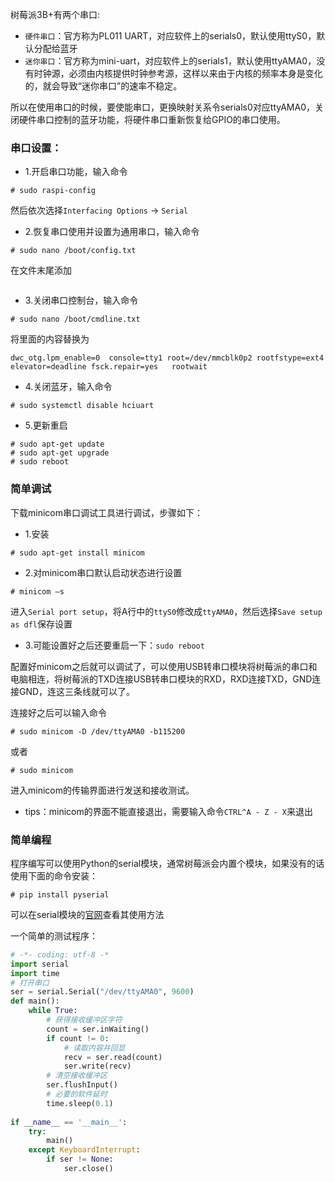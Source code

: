 树莓派3B+有两个串口:

- `硬件串口`：官方称为PL011 UART，对应软件上的serials0，默认使用ttyS0，默认分配给蓝牙
- `迷你串口`：官方称为mini-uart，对应软件上的serials1，默认使用ttyAMA0，没有时钟源，必须由内核提供时钟参考源，这样以来由于内核的频率本身是变化的，就会导致“迷你串口”的速率不稳定。

所以在使用串口的时候，要使能串口，更换映射关系令serials0对应ttyAMA0，关闭硬件串口控制的蓝牙功能，将硬件串口重新恢复给GPIO的串口使用。

### 串口设置：
- 1.开启串口功能，输入命令
```
# sudo raspi-config
``` 
然后依次选择`Interfacing Options` -> `Serial`

- 2.恢复串口使用并设置为通用串口，输入命令
```
# sudo nano /boot/config.txt
```
在文件末尾添加
```dtoverlay=pi3-miniuart-bt
```

- 3.关闭串口控制台，输入命令
```
# sudo nano /boot/cmdline.txt
```
将里面的内容替换为
```
dwc_otg.lpm_enable=0  console=tty1 root=/dev/mmcblk0p2 rootfstype=ext4  elevator=deadline fsck.repair=yes   rootwait
```

- 4.关闭蓝牙，输入命令
```
# sudo systemctl disable hciuart
```

- 5.更新重启
```
# sudo apt-get update
# sudo apt-get upgrade
# sudo reboot
```

### 简单调试

下载minicom串口调试工具进行调试，步骤如下：

- 1.安装
```
# sudo apt-get install minicom
```

- 2.对minicom串口默认启动状态进行设置
```
# minicom –s
```
进入`Serial port setup`，将A行中的`ttyS0`修改成`ttyAMA0`，然后选择`Save setup as dfl`保存设置

- 3.可能设置好之后还要重启一下：`sudo reboot`

配置好minicom之后就可以调试了，可以使用USB转串口模块将树莓派的串口和电脑相连，将树莓派的TXD连接USB转串口模块的RXD，RXD连接TXD，GND连接GND，连这三条线就可以了。

连接好之后可以输入命令
```
# sudo minicom -D /dev/ttyAMA0 -b115200
```
或者
```
# sudo minicom
```
进入minicom的传输界面进行发送和接收测试。

- tips：minicom的界面不能直接退出，需要输入命令`CTRL^A - Z - X`来退出

### 简单编程

程序编写可以使用Python的serial模块，通常树莓派会内置个模块，如果没有的话使用下面的命令安装：
```
# pip install pyserial
```

可以在serial模块的[官网](https://pyserial.readthedocs.io/en/latest/shortintro.html)查看其使用方法

一个简单的测试程序：
```python
# -*- coding: utf-8 -*
import serial
import time
# 打开串口
ser = serial.Serial("/dev/ttyAMA0", 9600)
def main():
    while True:
        # 获得接收缓冲区字符
        count = ser.inWaiting()
        if count != 0:
            # 读取内容并回显
            recv = ser.read(count)
            ser.write(recv)
        # 清空接收缓冲区
        ser.flushInput()
        # 必要的软件延时
        time.sleep(0.1)
    
if __name__ == '__main__':
    try:
        main()
    except KeyboardInterrupt:
        if ser != None:
            ser.close()
```
